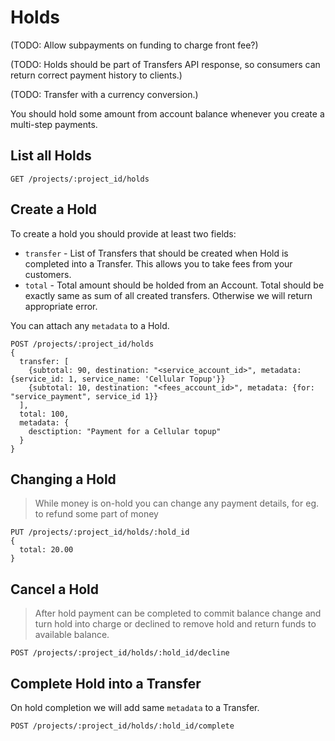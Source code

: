 # Holds

(TODO: Allow subpayments on funding to charge front fee?)

(TODO: Holds should be part of Transfers API response, so consumers can return correct payment history to clients.)

(TODO: Transfer with a currency conversion.)

You should hold some amount from account balance whenever you create a multi-step payments.

## List all Holds

```
GET /projects/:project_id/holds
```

## Create a Hold

To create a hold you should provide at least two fields:

- ```transfer``` - List of Transfers that should be created when Hold is completed into a Transfer. This allows you to take fees from your customers.
- ```total``` - Total amount should be holded from an Account. Total should be exactly same as sum of all created transfers. Otherwise we will return appropriate error.

You can attach any ```metadata``` to a Hold.

```
POST /projects/:project_id/holds
{
  transfer: [
    {subtotal: 90, destination: "<service_account_id>", metadata: {service_id: 1, service_name: 'Cellular Topup'}}
    {subtotal: 10, destination: "<fees_account_id>", metadata: {for: "service_payment", service_id 1}}
  ],
  total: 100,
  metadata: {
    desctiption: "Payment for a Cellular topup"
  }
}
```

## Changing a Hold

> While money is on-hold you can change any payment details, for eg. to refund some part of money

```
PUT /projects/:project_id/holds/:hold_id
{
  total: 20.00
}
```

## Cancel a Hold

> After hold payment can be completed to commit balance change and turn hold into charge or declined to remove hold and return funds to available balance.

```
POST /projects/:project_id/holds/:hold_id/decline
```

## Complete Hold into a Transfer

On hold completion we will add same ```metadata``` to a Transfer.

```
POST /projects/:project_id/holds/:hold_id/complete
```
